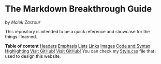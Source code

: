 
# The Markdown Breakthrough Guide

by _Malek Zarzour_

This repository is intended to be a quick reference and showcase for the things i learned.

**Table of content**
[Headers](www.github.com)
[Emphasis](www.github.com)
[Lists](www.github.com)
[Links](www.github.com)
[Images](www.github.com)
[Code and Syntax Highlighting](www.github.com)
[Visit GitHub!](www.github.com)
[Visit GitHub!](www.github.com)
You can check my <a href="https://github.com/Malekz/Markdouwn/blob/master/style.css">Style.css</a> file that i used to design this website. 
